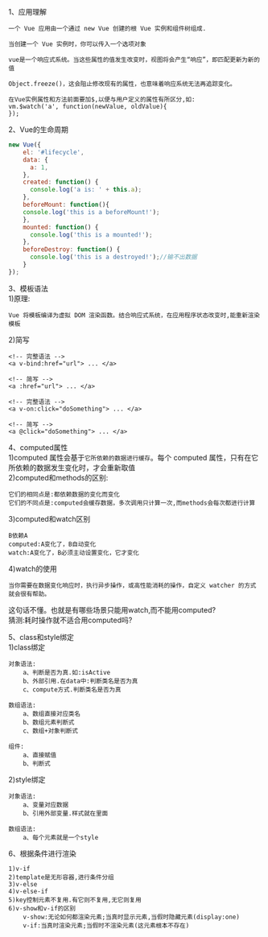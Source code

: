 1、应用理解
```
一个 Vue 应用由一个通过 new Vue 创建的根 Vue 实例和组件树组成.

当创建一个 Vue 实例时，你可以传入一个选项对象

vue是一个响应式系统。当这些属性的值发生改变时，视图将会产生“响应”，即匹配更新为新的值

Object.freeze()，这会阻止修改现有的属性，也意味着响应系统无法再追踪变化。

在Vue实例属性和方法前面要加$,以便与用户定义的属性有所区分,如:
vm.$watch('a', function(newValue, oldValue){
});
```

2、Vue的生命周期
```javascript
new Vue({
    el: '#lifecycle',
    data: {
      a: 1,
    },
    created: function() {
      console.log('a is: ' + this.a);
    },
    beforeMount: function(){
    console.log('this is a beforeMount!');
    },
    mounted: function() {
      console.log('this is a mounted!');
    },
    beforeDestroy: function() {
      console.log('this is a destroyed!');//输不出数据
    }
});
```
3、模板语法<br>
1)原理:
```
Vue 将模板编译为虚拟 DOM 渲染函数。结合响应式系统，在应用程序状态改变时,能重新渲染模板
```
2)简写
```
<!-- 完整语法 -->
<a v-bind:href="url"> ... </a>

<!-- 简写 -->
<a :href="url"> ... </a>
```
```
<!-- 完整语法 -->
<a v-on:click="doSomething"> ... </a>

<!-- 简写 -->
<a @click="doSomething"> ... </a>
```
4、computed属性<br>
1)computed 属性会基于`它所依赖的数据进行缓存`。每个 computed 属性，只有在它所依赖的数据发生变化时，才会重新取值<br>
2)computed和methods的区别:
```
它们的相同点是:都依赖数据的变化而变化
它们的不同点是:computed会缓存数据，多次调用只计算一次,而methods会每次都进行计算
```
3)computed和watch区别
```
B依赖A
computed:A变化了，B自动变化
watch:A变化了，B必须主动设置变化，它才变化
```
4)watch的使用
```
当你需要在数据变化响应时，执行异步操作，或高性能消耗的操作，自定义 watcher 的方式就会很有帮助。
```
这句话不懂。也就是有哪些场景只能用watch,而不能用computed?<br>
猜测:耗时操作就不适合用computed吗?

5、class和style绑定<br>
1)class绑定
```
对象语法:
    a、判断是否为真.如:isActive
    b、外部引用.在data中:判断类名是否为真
    c、compute方式.判断类名是否为真

数组语法:
    a、数组直接对应类名
    b、数组元素判断式
    c、数组+对象判断式
    
组件:
    a、直接赋值
    b、判断式
```
2)style绑定
```
对象语法:
    a、变量对应数据
    b、引用外部变量.样式就在里面
    
数组语法:
    a、每个元素就是一个style
```

6、根据条件进行渲染
```
1)v-if
2)template是无形容器,进行条件分组
3)v-else
4)v-else-if
5)key控制元素不复用.有它则不复用,无它则复用
6)v-show和v-if的区别
    v-show:无论如何都渲染元素;当真时显示元素,当假时隐藏元素(display:one)
    v-if:当真时渲染元素;当假时不渲染元素(这元素根本不存在)
```
